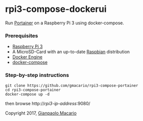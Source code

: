 # rpi3-compose-dockerui

Run [Portainer](http://portainer.io/) on a Raspberry Pi 3 using docker-compose.

### Prerequisites

* [Raspberry Pi 3](https://www.raspberrypi.org/products/raspberry-pi-3-model-b/)
* A MicroSD-Card with an up-to-date [Raspbian](https://www.raspberrypi.org/downloads/raspbian/) distribution
* [Docker Engine](https://docs.docker.com/)
* [docker-compose](https://docs.docker.com/compose/)

### Step-by-step instructions

```
git clone https://github.com/gmacario/rpi3-compose-portainer
cd rpi3-compose-portainer
docker-compose up -d
```

then browse http://_rpi3-ip-address_:9080/

Copyright 2017, [Gianpaolo Macario](https://gmacario.github.io/)
